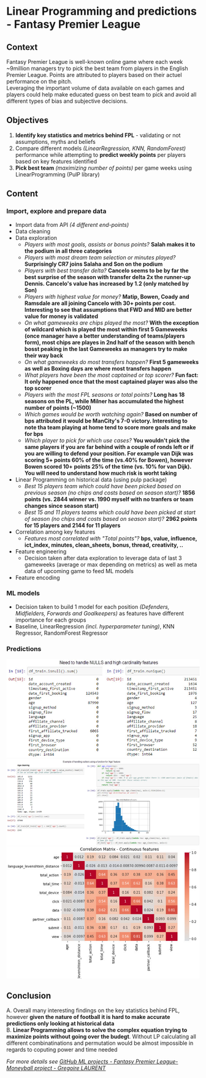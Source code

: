 # Linear Programming and predictions - Fantasy Premier League

## Context
Fantasy Premier League is well-known online game where each week ~9million managers try to pick the best team from players in the English Premier League. Points are attributed to players based on their actuel performance on the pitch.
<br> Leveraging the important volume of data available on each games and players could help make educated guess on best team to pick and avoid all different types of bias and subjective decisions.

## Objectives
1. **Identify key statistics and metrics behind FPL** - validating or not assumptions, myths and beliefs
2. Compare different models *(LinearRegression, KNN, RandomForest)* performance while attempting to **predict weekly points** per players based on key features identified
3. **Pick best team** *(maximizing number of points)* per game weeks using LinearProgramming (PulP library)

## Content

### Import, explore and prepare data
* Import data from API *(4 different end-points)*
* Data cleaning
* Data exploration
  * *Players with most goals, assists or bonus points?* **Salah makes it to the podium in all three categories**
  * *Players with most dream team selection or minutes played?* **Surprisingly CR7 joins Salaha and Son on the podium**
  * *Players with best transfer delta?* **Cancelo seems to be by far the best surprise of the season with transfer delta 2x the runner-up Dennis. Cancelo's value has increased by 1.2 (only matched by Son)**
  * *Players with highest value for money?* **Matip, Bowen, Coady and Ramsdale are all joining Cancelo with 30+ points per cost. Interesting to see that assumptions that FWD and MID are better value for money is validated**
  * *On what gameweeks are chips played the most?* **With the exception of wildcard which is played the most within first 5 Gameweeks (once manager have a better understanding of teams/players form),  most chips are playes in 2nd half of the season with bench bosst peaking in the last Gameweeks as managers try to make their way back**
  * *On what gameweeks do most transfers happen?* **First 5 gameweeks as well as Boxing days are where most transfers happen**
  * *What players have been the most captained or top scorer?* **Fun fact: It only happened once that the most captained player was also the top scorer**
  * *Players with the most FPL seasons or total points?* **Long has 18 seasons on the PL, while Milner has accumulated the highest number of points (~1500)**
  * *Which games would be worth watching again?* **Based on number of bps attributed it would be ManCity's 7-0 victory. Interesting to note tha team playing at home tend to score more goals and make for bps**
  * *Which player to pick for which use cases?* **You wouldn't pick the same players if you are far behind with a couple of ronds left or if you are willing to defend your position. For example van Dijk was scoring 5+ points 60% of the time (vs.40% for Bowen), however Bowen scored 10+ points 25% of the time (vs. 10% for van Dijk). You will need to understand how much risk is worht taking**
* Linear Programming on historical data (using pulp package)
  * *Best 15 players team which could have been picked based on previous season (no chips and costs based on season start)?* **1856 points (vs. 2844 winner vs. 1990 myself with no tranfers or team changes since season start)** 
  * *Best 15 and 11 players teams which could have been picked at start of season (no chips and costs based on season start)?* **2962 points for 15 players and 2144 for 11 players**
* Correlation among key features
  * *Features most correlated with "Total points"?* **bps, value, influence, ict_index, minutes, clean_sheets, bonus, thread, creativity, ..**
* Feature engineering
  * Decision taken after data exploration to leverage data of last 3 gameweeks (average or max depending on metrics) as well as meta data of upcoming game to feed ML models
* Feature encoding

### ML models
* Decision taken to build 1 model for each position *(Defenders, Midfielders, Forwards and Goalkeepers)* as features have different importance for each groups
* Baseline, LinearRegression *(incl. hyperparameter tuning)*, KNN Regressor, RandomForest Regressor

### Predictions
 
<img src="images/airbnb_nulls_card.jpg?raw=true"/>
<img src="images/airbnb_age.jpg?raw=true"/>
<img src="images/airbnb_correlation.jpg?raw=true"/>



## Conclusion
A. Overall many interesting findings on the key statistics behind FPL, however **given the nature of football it is hard to make accurate predictions only looking at historical data**
<br>B. **Linear Programming allows to solve the complex equation trying to maximize points without going over the budegt**. Without LP calculating all different combinatinations and permutation would be almost impossible in regards to coputing power and time needed

*For more details see [GitHub ML projects - Fantasy Premier League-Moneyball project - Gregoire LAURENT]([https://github.com/Greg1806/ML_projects/blob/main/Kaggle_airbnb.ipynb](https://github.com/Greg1806/ML_projects/blob/main/Fantasy_moneyball_project.ipynb))*
